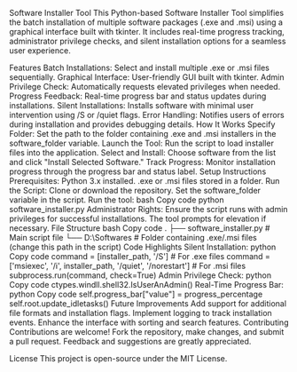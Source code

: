 Software Installer Tool
This Python-based Software Installer Tool simplifies the batch installation of multiple software packages (.exe and .msi) using a graphical interface built with tkinter. It includes real-time progress tracking, administrator privilege checks, and silent installation options for a seamless user experience.

Features
Batch Installations: Select and install multiple .exe or .msi files sequentially.
Graphical Interface: User-friendly GUI built with tkinter.
Admin Privilege Check: Automatically requests elevated privileges when needed.
Progress Feedback: Real-time progress bar and status updates during installations.
Silent Installations: Installs software with minimal user intervention using /S or /quiet flags.
Error Handling: Notifies users of errors during installation and provides debugging details.
How It Works
Specify Folder: Set the path to the folder containing .exe and .msi installers in the software_folder variable.
Launch the Tool: Run the script to load installer files into the application.
Select and Install: Choose software from the list and click "Install Selected Software."
Track Progress: Monitor installation progress through the progress bar and status label.
Setup Instructions
Prerequisites:
Python 3.x installed.
.exe or .msi files stored in a folder.
Run the Script:
Clone or download the repository.
Set the software_folder variable in the script.
Run the tool:
bash
Copy code
python software_installer.py
Administrator Rights:
Ensure the script runs with admin privileges for successful installations. The tool prompts for elevation if necessary.
File Structure
bash
Copy code
.
├── software_installer.py     # Main script file
└── D:\Softwares              # Folder containing .exe/.msi files (change this path in the script)
Code Highlights
Silent Installation:
python
Copy code
command = [installer_path, '/S']  # For .exe files
command = ['msiexec', '/i', installer_path, '/quiet', '/norestart']  # For .msi files
subprocess.run(command, check=True)
Admin Privilege Check:
python
Copy code
ctypes.windll.shell32.IsUserAnAdmin()
Real-Time Progress Bar:
python
Copy code
self.progress_bar["value"] = progress_percentage
self.root.update_idletasks()
Future Improvements
Add support for additional file formats and installation flags.
Implement logging to track installation events.
Enhance the interface with sorting and search features.
Contributing
Contributions are welcome! Fork the repository, make changes, and submit a pull request. Feedback and suggestions are greatly appreciated.

License
This project is open-source under the MIT License.
